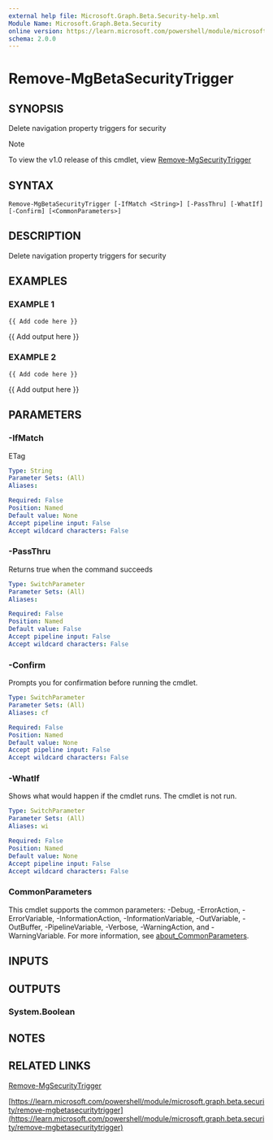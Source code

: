 ```yaml
---
external help file: Microsoft.Graph.Beta.Security-help.xml
Module Name: Microsoft.Graph.Beta.Security
online version: https://learn.microsoft.com/powershell/module/microsoft.graph.beta.security/remove-mgbetasecuritytrigger
schema: 2.0.0
---
```


# Remove-MgBetaSecurityTrigger

## SYNOPSIS
Delete navigation property triggers for security

> [!NOTE]
> To view the v1.0 release of this cmdlet, view [Remove-MgSecurityTrigger](/powershell/module/Microsoft.Graph.Security/Remove-MgSecurityTrigger?view=graph-powershell-1.0)

## SYNTAX

```
Remove-MgBetaSecurityTrigger [-IfMatch <String>] [-PassThru] [-WhatIf] [-Confirm] [<CommonParameters>]
```

## DESCRIPTION
Delete navigation property triggers for security

## EXAMPLES

### EXAMPLE 1
```
{{ Add code here }}
```

{{ Add output here }}

### EXAMPLE 2
```
{{ Add code here }}
```

{{ Add output here }}

## PARAMETERS

### -IfMatch
ETag

```yaml
Type: String
Parameter Sets: (All)
Aliases:

Required: False
Position: Named
Default value: None
Accept pipeline input: False
Accept wildcard characters: False
```

### -PassThru
Returns true when the command succeeds

```yaml
Type: SwitchParameter
Parameter Sets: (All)
Aliases:

Required: False
Position: Named
Default value: False
Accept pipeline input: False
Accept wildcard characters: False
```

### -Confirm
Prompts you for confirmation before running the cmdlet.

```yaml
Type: SwitchParameter
Parameter Sets: (All)
Aliases: cf

Required: False
Position: Named
Default value: None
Accept pipeline input: False
Accept wildcard characters: False
```

### -WhatIf
Shows what would happen if the cmdlet runs.
The cmdlet is not run.

```yaml
Type: SwitchParameter
Parameter Sets: (All)
Aliases: wi

Required: False
Position: Named
Default value: None
Accept pipeline input: False
Accept wildcard characters: False
```

### CommonParameters
This cmdlet supports the common parameters: -Debug, -ErrorAction, -ErrorVariable, -InformationAction, -InformationVariable, -OutVariable, -OutBuffer, -PipelineVariable, -Verbose, -WarningAction, and -WarningVariable. For more information, see [about_CommonParameters](http://go.microsoft.com/fwlink/?LinkID=113216).

## INPUTS

## OUTPUTS

### System.Boolean
## NOTES

## RELATED LINKS
[Remove-MgSecurityTrigger](/powershell/module/Microsoft.Graph.Security/Remove-MgSecurityTrigger?view=graph-powershell-1.0)

[https://learn.microsoft.com/powershell/module/microsoft.graph.beta.security/remove-mgbetasecuritytrigger](https://learn.microsoft.com/powershell/module/microsoft.graph.beta.security/remove-mgbetasecuritytrigger)

